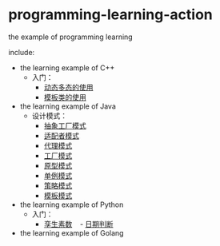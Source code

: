 # programming-learning-action
the example of programming learning

include:
- the learning example of C++
  - 入门：
    - [动态多态的使用](https://github.com/Angelswen/programming-learning-action/tree/master/C%2B%2B/polymorphism)
    - [模板类的使用](https://github.com/Angelswen/programming-learning-action/tree/master/C%2B%2B/templateTest)
- the learning example of Java
  - 设计模式：
    - [抽象工厂模式](https://github.com/Angelswen/programming-learning-action/tree/master/Java/DesignPattern/AbstractFactoryPattern)
    - [适配者模式](https://github.com/Angelswen/programming-learning-action/tree/master/Java/DesignPattern/AdapterPattern)
    - [代理模式](https://github.com/Angelswen/programming-learning-action/tree/master/Java/DesignPattern/DynamicProxy)
    - [工厂模式](https://github.com/Angelswen/programming-learning-action/tree/master/Java/DesignPattern/FactoryPattern)
    - [原型模式](https://github.com/Angelswen/programming-learning-action/tree/master/Java/DesignPattern/PrototypePattern)
    - [单例模式](https://github.com/Angelswen/programming-learning-action/tree/master/Java/DesignPattern/Singleton)
    - [策略模式](https://github.com/Angelswen/programming-learning-action/tree/master/Java/DesignPattern/StrategyPattern)
    - [模板模式](https://github.com/Angelswen/programming-learning-action/tree/master/Java/DesignPattern/TemplatePattern)
- the learning example of Python
  - 入门：
    - [孪生素数](https://github.com/Angelswen/programming-learning-action/tree/master/Python)
    - [日期判断](https://github.com/Angelswen/programming-learning-action/tree/master/Python)
- the learning example of Golang
